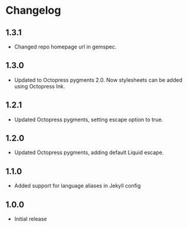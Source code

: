 # Changelog

## 1.3.1
- Changed repo homepage url in gemspec.

## 1.3.0
- Updated to Octopress pygments 2.0. Now stylesheets can be added using Octopress Ink.

## 1.2.1
- Updated Octopress pygments, setting escape option to true.

## 1.2.0
- Updated Octopress pygments, adding default Liquid escape.

## 1.1.0
- Added support for language aliases in Jekyll config

## 1.0.0
- Initial release
